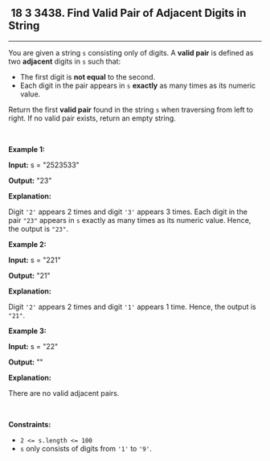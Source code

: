 <h2> 18 3
3438. Find Valid Pair of Adjacent Digits in String</h2><hr><div><p>You are given a string <code>s</code> consisting only of digits. A <strong>valid pair</strong> is defined as two <strong>adjacent</strong> digits in <code>s</code> such that:</p>

<ul>
	<li>The first digit is <strong>not equal</strong> to the second.</li>
	<li>Each digit in the pair appears in <code>s</code> <strong>exactly</strong> as many times as its numeric value.</li>
</ul>

<p>Return the first <strong>valid pair</strong> found in the string <code>s</code> when traversing from left to right. If no valid pair exists, return an empty string.</p>

<p>&nbsp;</p>
<p><strong class="example">Example 1:</strong></p>

<div class="example-block">
<p><strong>Input:</strong> <span class="example-io">s = "2523533"</span></p>

<p><strong>Output:</strong> <span class="example-io">"23"</span></p>

<p><strong>Explanation:</strong></p>

<p>Digit <code>'2'</code> appears 2 times and digit <code>'3'</code> appears 3 times. Each digit in the pair <code>"23"</code> appears in <code>s</code> exactly as many times as its numeric value. Hence, the output is <code>"23"</code>.</p>
</div>

<p><strong class="example">Example 2:</strong></p>

<div class="example-block">
<p><strong>Input:</strong> <span class="example-io">s = "221"</span></p>

<p><strong>Output:</strong> <span class="example-io">"21"</span></p>

<p><strong>Explanation:</strong></p>

<p>Digit <code>'2'</code> appears 2 times and digit <code>'1'</code> appears 1 time. Hence, the output is <code>"21"</code>.</p>
</div>

<p><strong class="example">Example 3:</strong></p>

<div class="example-block">
<p><strong>Input:</strong> <span class="example-io">s = "22"</span></p>

<p><strong>Output:</strong> <span class="example-io">""</span></p>

<p><strong>Explanation:</strong></p>

<p>There are no valid adjacent pairs.</p>
</div>

<p>&nbsp;</p>
<p><strong>Constraints:</strong></p>

<ul>
	<li><code>2 &lt;= s.length &lt;= 100</code></li>
	<li><code>s</code> only consists of digits from <code>'1'</code> to <code>'9'</code>.</li>
</ul>
</div>